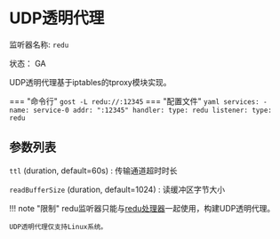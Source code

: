 # UDP透明代理

监听器名称: `redu`

状态： GA

UDP透明代理基于iptables的tproxy模块实现。

=== "命令行"
    ```
	gost -L redu://:12345
	```
=== "配置文件"
    ```yaml
	services:
	- name: service-0
	  addr: ":12345"
	  handler:
		type: redu
	  listener:
		type: redu
	```

## 参数列表

`ttl` (duration, default=60s)
:    传输通道超时时长

`readBufferSize` (duration, default=1024)
:    读缓冲区字节大小


!!! note "限制"
    redu监听器只能与[redu处理器](/components/handlers/redu/)一起使用，构建UDP透明代理。

    UDP透明代理仅支持Linux系统。
